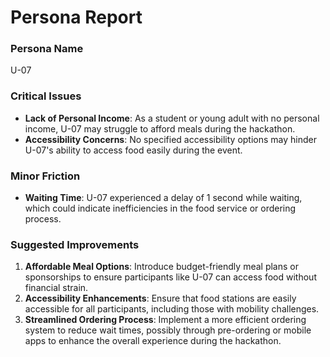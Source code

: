# Persona Report

### Persona Name
U-07

### Critical Issues
- **Lack of Personal Income**: As a student or young adult with no personal income, U-07 may struggle to afford meals during the hackathon.
- **Accessibility Concerns**: No specified accessibility options may hinder U-07's ability to access food easily during the event.

### Minor Friction
- **Waiting Time**: U-07 experienced a delay of 1 second while waiting, which could indicate inefficiencies in the food service or ordering process.

### Suggested Improvements
1. **Affordable Meal Options**: Introduce budget-friendly meal plans or sponsorships to ensure participants like U-07 can access food without financial strain.
2. **Accessibility Enhancements**: Ensure that food stations are easily accessible for all participants, including those with mobility challenges.
3. **Streamlined Ordering Process**: Implement a more efficient ordering system to reduce wait times, possibly through pre-ordering or mobile apps to enhance the overall experience during the hackathon.